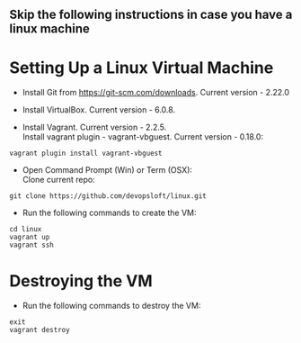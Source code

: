 ## Skip the following instructions in case you have a linux machine

# Setting Up a Linux Virtual Machine

* Install Git from https://git-scm.com/downloads. Current version - 2.22.0

* Install VirtualBox. Current version - 6.0.8.

* Install Vagrant. Current version - 2.2.5.
<br>Install vagrant plugin - vagrant-vbguest. Current version - 0.18.0:
```
vagrant plugin install vagrant-vbguest
```

* Open Command Prompt (Win) or Term (OSX):
<br>Clone current repo:<br>
```
git clone https://github.com/devopsloft/linux.git
```
* Run the following commands to create the VM:
```
cd linux
vagrant up
vagrant ssh
```

# Destroying the VM
* Run the following commands to destroy the VM:
```
exit
vagrant destroy
```
